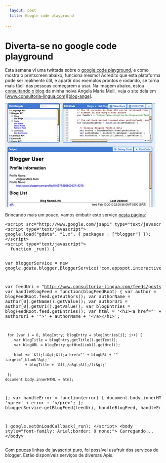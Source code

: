 ```yaml
---
  layout: post 
  title: Google code playground 

---
```


# Diverta-se no google code playground

Esta semana vi uma twittada sobre o [google code playground][playground], e como mostra o printscreen abaixo, funciona mesmo! Acredito que esta plataforma pode ser realmente útil, e apartir dos exemplos prontos e rodando, se torna mais fácil das pessoas começarem a usar. Na imagem abaixo, estou [consultando o blog][blog-ange] da minha noiva Angela Maria Meili, veja o site dela em [www.consultoria-lingua.com][blog-ange].

![playground-printscreen]

Brincando mais um pouco, vamos embutir este serviço [nesta página][pagina-html-usando-servico]:

<div><pre class="prettyprint">
&lt;script src="http://www.google.com/jsapi" type="text/javascript"&gt;&lt;/script&gt;
&lt;script type="text/javascript"&gt;
google.load("gdata", "1.x", { packages : ["blogger"] });
&lt;/script&gt;
&lt;script type="text/javascript"&gt;
  function _run() {

  var bloggerService =
      new google.gdata.blogger.BloggerService('com.appspot.interactivesampler');
  
  var feedUri = "http://www.consultoria-lingua.com/feeds/posts/default?alt=rss";
  var handleBlogFeed = function(blogFeedRoot) {
     var author = blogFeedRoot.feed.getAuthors();
     var authorName = author[0].getName().getValue();
     var authorUri = author[0].getUri().getValue();
     var blogEntries = blogFeedRoot.feed.getEntries();
     var html = '&lt;h1&gt;&lt;a href="' + authorUri + '"&gt;' + 
                authorName + '&lt;/a&gt;&lt;/h1&gt;';
     
     for (var i = 0, blogEntry; blogEntry = blogEntries[i]; i++) {
        var blogTitle = blogEntry.getTitle().getText();
        var blogURL = blogEntry.getHtmlLink().getHref();
         
        html += '&lt;li&gt;&lt;a href="' + blogURL + '" target="_blank"&gt;'
             + blogTitle + '&lt;/a&gt;&lt;/li&gt;'
        
     };
    document.body.innerHTML = html;
  };
  var handleError = function(error) {
    document.body.innerHTML = '&lt;pre&gt;' + error + '&lt;/pre&gt;';
  };
  bloggerService.getBlogFeed(feedUri, handleBlogFeed, handleError);
  
}
google.setOnLoadCallback(_run);
  &lt;/script&gt;
&lt;body style="font-family: Arial;border: 0 none;"&gt;
Carregando...
&lt;/body&gt;
</pre></div>

Com poucas linhas de javascript puro, foi possível usufruir dos serviços do blogger. Estão disponíveis serviços de diversas Apis. 

[playground]: http://code.google.com/apis/ajax/playground
[blog-ange]: http://www.consultoria-lingua.com
[pagina-html-usando-servico]: http://savedbythegoog.appspot.com/?id=3ccfc6e0bc3ed8159f3869fd773001b3551370c3
[playground-printscreen]: /images/google_code_playground.jpg
